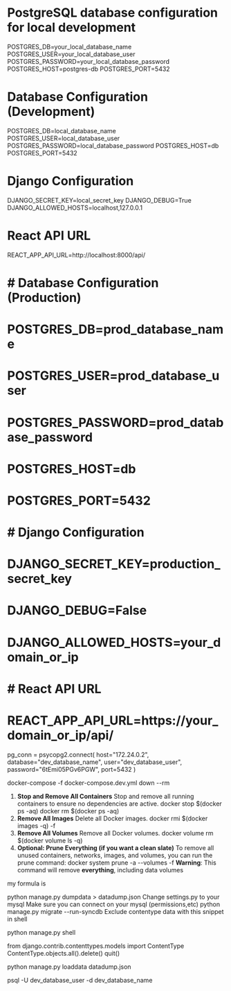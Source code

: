 # PostgreSQL database configuration for local development
POSTGRES_DB=your_local_database_name
POSTGRES_USER=your_local_database_user
POSTGRES_PASSWORD=your_local_database_password
POSTGRES_HOST=postgres-db
POSTGRES_PORT=5432


# Database Configuration (Development)
POSTGRES_DB=local_database_name
POSTGRES_USER=local_database_user
POSTGRES_PASSWORD=local_database_password
POSTGRES_HOST=db
POSTGRES_PORT=5432

# Django Configuration
DJANGO_SECRET_KEY=local_secret_key
DJANGO_DEBUG=True
DJANGO_ALLOWED_HOSTS=localhost,127.0.0.1

# React API URL
REACT_APP_API_URL=http://localhost:8000/api/


# # Database Configuration (Production)
# POSTGRES_DB=prod_database_name
# POSTGRES_USER=prod_database_user
# POSTGRES_PASSWORD=prod_database_password
# POSTGRES_HOST=db
# POSTGRES_PORT=5432

# # Django Configuration
# DJANGO_SECRET_KEY=production_secret_key
# DJANGO_DEBUG=False
# DJANGO_ALLOWED_HOSTS=your_domain_or_ip

# # React API URL
# REACT_APP_API_URL=https://your_domain_or_ip/api/


pg_conn = psycopg2.connect(
    host="172.24.0.2",
    database="dev_database_name",
    user="dev_database_user",
    password="6tEmi05PGv6PGW",
    port=5432
)


docker-compose -f docker-compose.dev.yml  down --rm


1. **Stop and Remove All Containers**
Stop and remove all running containers to ensure no dependencies are active.
 docker stop $(docker ps -aq)
 docker rm $(docker ps -aq)
2. **Remove All Images**
Delete all Docker images.
 docker rmi $(docker images -q) -f
3. **Remove All Volumes**
Remove all Docker volumes.
 docker volume rm $(docker volume ls -q)
4. **Optional: Prune Everything (if you want a clean slate)**
To remove all unused containers, networks, images, and volumes, you can run the prune command:
 docker system prune -a --volumes -f
**Warning**: This command will remove **everything**, including data volumes


my formula is

python manage.py dumpdata > datadump.json
Change settings.py to your mysql
Make sure you can connect on your mysql (permissions,etc)
python manage.py migrate --run-syncdb
Exclude contentype data with this snippet in shell

python manage.py shell

from django.contrib.contenttypes.models import ContentType
ContentType.objects.all().delete()
quit()

python manage.py loaddata datadump.json





psql -U dev_database_user -d dev_database_name


